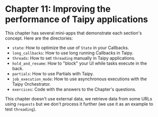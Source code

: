 # Chapter 11: Improving the performance of Taipy applications

This chapter has several mini-apps that demonstrate each section's concept. Here are the directories:

* `state`: How to optimize the use of `State` in your Callbacks.
* `long_callbacks`: How to use long running Callbacks in Taipy.
* `threads`: How to set `threading` manually in Taipy applications.
* `hold_and_resume`: How to "block" your UI while tasks execute in the back.
* `partials`: How to use Partials with Taipy.
* `job_execution_mode`: How to use asynchronous executions with the Taipy Orchestrator.
* `exercices`: Code with the answers to the Chapter's questions.

This chapter doesn't use external data, we retrieve data from some URLs using `requests` but we don't process it further (we use it as an example to test `threading`).